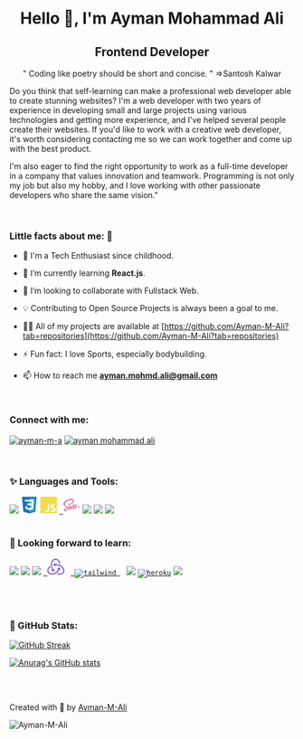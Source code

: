 <h1 align="center">Hello 👋, I'm Ayman Mohammad Ali</h1>
<h2 align="center">Frontend Developer</h2>
<p align="center">" Coding like poetry should be short and concise. " =>Santosh Kalwar

Do you think that self-learning can make a professional web developer able to create stunning websites?
I'm a web developer with two years of experience in developing small and large projects using various technologies and getting more experience, and I've helped several people create their websites.
If you'd like to work with a creative web developer, it's worth considering contacting me so we can work together and come up with the best product.

I'm also eager to find the right opportunity to work as a full-time developer in a company that values innovation and teamwork. Programming is not only my job but also my hobby, and I love working with other passionate developers who share the same vision."</p>
<br>
<h3>Little facts about me: 🧑</h3>

- 🧞 I'm a Tech Enthusiast since childhood.

- 🌱 I’m currently learning **React.js**.

- 👯 I’m looking to collaborate with Fullstack Web.

- 💡 Contributing to Open Source Projects is always been a goal to me.

- 👨‍💻 All of my projects are available at [https://github.com/Ayman-M-Ali?tab=repositories](https://github.com/Ayman-M-Ali?tab=repositories)

- ⚡ Fun fact: I love Sports, especially bodybuilding.

- 📫 How to reach me **ayman.mohmd.ali@gmail.com**
<br>


<h3 align="left">Connect with me:</h3>
<p align="left">
<a href="https://codepen.io/ayman-m-a" target="blank"><img align="center" src="https://raw.githubusercontent.com/rahuldkjain/github-profile-readme-generator/master/src/images/icons/Social/codepen.svg" alt="ayman-m-a" height="30" width="40" /></a>
<a href="https://www.linkedin.com/in/ayman-mohammad-ali-7284021b1/" target="blank"><img align="center" src="https://raw.githubusercontent.com/rahuldkjain/github-profile-readme-generator/master/src/images/icons/Social/linked-in-alt.svg" alt="ayman mohammad ali" height="30" width="40" /></a>
</p>
<br>

<h3 align="left">✨ Languages and Tools:</h3>
<code><a href="https://www.w3schools.com/html/" target="_blank"><img height="30" src="https://www.vectorlogo.zone/logos/w3_html5/w3_html5-icon.svg"></a></code>
<code><a href="https://www.w3schools.com/css/" target="_blank"><img height="30" src="https://raw.githubusercontent.com/devicons/devicon/master/icons/css3/css3-original.svg"></a></code>
<code><a href="https://www.javascript.com/" target="_blank"><img height="30" src="https://raw.githubusercontent.com/devicons/devicon/master/icons/javascript/javascript-plain.svg"></a></code>
<code><a href="https://sass-lang.com" target="_blank"> <img src="https://raw.githubusercontent.com/devicons/devicon/master/icons/sass/sass-original.svg" alt="sass"  height="30"></a></code>
<code><a href="https://git-scm.com/" target="_blank"><img height="30" src="https://www.vectorlogo.zone/logos/git-scm/git-scm-icon.svg"></a></code>
<code><a href="https://www.json.org/" target="_blank"><img height="30" src="https://www.vectorlogo.zone/logos/json/json-icon.svg"></a></code>
<code><a href="https://www.python.org/" target="_blank"><img height="30" src="https://www.vectorlogo.zone/logos/python/python-icon.svg"></a></code>
<br>
<br>

<h3 align="left">🌱 Looking forward to learn:</h3>
<code><a href="https://getbootstrap.com/" target="_blank"><img height="30" src="https://www.vectorlogo.zone/logos/getbootstrap/getbootstrap-icon.svg"></a></code>
<code><a href="https://reactjs.org/" target="_blank"><img height="30" src="https://www.vectorlogo.zone/logos/reactjs/reactjs-icon.svg"></a></code>
<code><a href="https://nextjs.org/" target="_blank"><img height="30" src="https://upload.wikimedia.org/wikipedia/commons/thumb/1/10/Cib-next-js_%28CoreUI_Icons_v1.0.0%29.svg/120px-Cib-next-js_%28CoreUI_Icons_v1.0.0%29.svg.png"></a></code>
<code><a href="https://redux.js.org" target="_blank"> <img src="https://raw.githubusercontent.com/devicons/devicon/master/icons/redux/redux-original.svg" alt="redux" height="30"></a></code>
 <code> <a href="https://tailwindcss.com/" target="_blank"> <img src="https://www.vectorlogo.zone/logos/tailwindcss/tailwindcss-icon.svg" alt="tailwind" height="30"/> </a> </code>
<code><a href="https://nodejs.org/en/" target="_blank"><img height="30" src="https://www.vectorlogo.zone/logos/nodejs/nodejs-icon.svg"></a></code>
<code><a href="https://id.heroku.com/login" target="_blank"><img src="https://www.vectorlogo.zone/logos/heroku/heroku-icon.svg" alt="heroku"  height="30"></a></code>
<code><a href="https://firebase.google.com/" target="_blank"><img height="30" src="https://www.vectorlogo.zone/logos/firebase/firebase-icon.svg"></a></code>

<br>
<br>
<br>
<br>

<h3 align="left">📔 GitHub Stats:</h3>

[![GitHub Streak](http://github-readme-streak-stats.herokuapp.com?user=Ayman-M-Ali&theme=navy-gear&hide_border=true&date_format=M%20j%5B%2C%20Y%5D)](https://git.io/streak-stats)

[![Anurag's GitHub stats](https://github-readme-stats.vercel.app/api?username=Ayman-M-Ali)](https://github.com/anuraghazra/github-readme-stats)

<br>
<br>
<p align="left" > Created with 🖤 by <a href="https://github.com/Ayman-M-Ali">Ayman-M-Ali</a></p>
<p align="left" > <img src="https://komarev.com/ghpvc/?username=Ratheshan03&label=Profile%20views&color=0e75b6&style=flat" alt="Ayman-M-Ali" /> </p>
